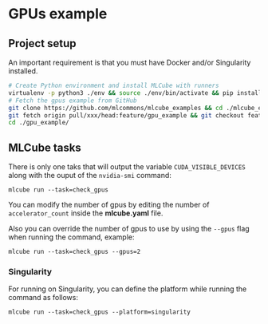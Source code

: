 # GPUs example

## Project setup

An important requirement is that you must have Docker and/or Singularity installed.

```bash
# Create Python environment and install MLCube with runners 
virtualenv -p python3 ./env && source ./env/bin/activate && pip install mlcube-docker mlcube-singularity
# Fetch the gpus example from GitHub
git clone https://github.com/mlcommons/mlcube_examples && cd ./mlcube_examples
git fetch origin pull/xxx/head:feature/gpu_example && git checkout feature/gpu_example
cd ./gpu_example/
```

## MLCube tasks

There is only one taks that will output the variable `CUDA_VISIBLE_DEVICES` along with the ouput of the `nvidia-smi` command:

```shell
mlcube run --task=check_gpus
```

You can modify the number of gpus by editing the number of `accelerator_count` inside the **mlcube.yaml** file.

Also you can override the number of gpus to use by using the `--gpus` flag when running the command, example:

```shell
mlcube run --task=check_gpus --gpus=2
```

### Singularity

For running on Singularity, you can define the platform while running the command as follows:

```shell
mlcube run --task=check_gpus --platform=singularity
```
